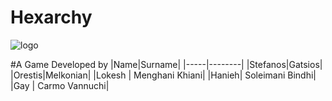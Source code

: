 <h1 style="align:center;">Hexarchy</h1>
<img src="https://raw.github.com/orestisMelkonian/SA4_game/master/Ideas/Logo_w_space.png" alt="logo" />

#A Game Developed by
|Name|Surname|
|-----|--------|
|Stefanos|Gatsios|
|Orestis|Melkonian|
|Lokesh | Menghani Khiani|
|Hanieh| Soleimani Bindhi|
|Gay | Carmo Vannuchi|
